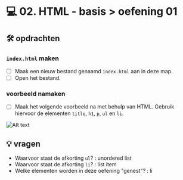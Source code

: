 # 💻 02. HTML - basis > oefening 01

## 🛠️ opdrachten

### `index.html` maken

- [ ] Maak een nieuw bestand genaamd `index.html` aan in deze map.
- [ ] Open het bestand.

### voorbeeld namaken

- [ ] Maak het volgende voorbeeld na met behulp van HTML. Gebruik hiervoor de elementen `title`, `h1`, `p`, `ul` en `li`.

![Alt text](image.png)

## 💡 vragen

- Waarvoor staat de afkorting `ul`? : unordered list
- Waarvoor staat de afkorting `li`? : list item
- Welke elementen worden in deze oefening "genest"? : li
